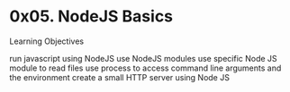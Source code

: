 # 0x05. NodeJS Basics

Learning Objectives

run javascript using NodeJS
use NodeJS modules
use specific Node JS module to read files
use process to access command line arguments and the environment
create a small HTTP server using Node JS
